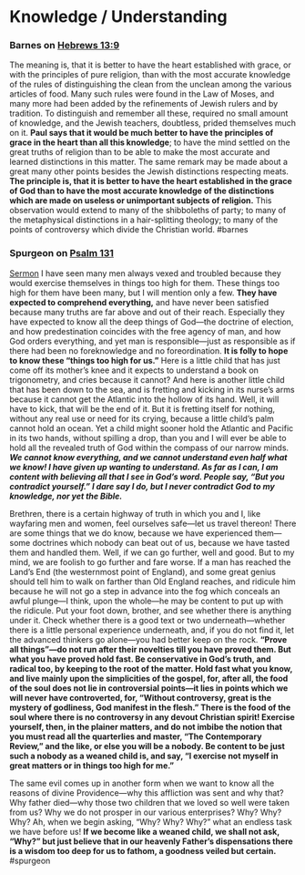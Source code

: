 # Knowledge / Understanding

### Barnes on [Hebrews 13:9](Hebrews13#v.9)
The meaning is, that it is better to have the heart established with grace, or with the principles of pure religion, than with the most accurate knowledge of the rules of distinguishing the clean from the unclean among the various articles of food. Many such rules were found in the Law of Moses, and many more had been added by the refinements of Jewish rulers and by tradition. To distinguish and remember all these, required no small amount of knowledge, and the Jewish teachers, doubtless, prided themselves much on it. **Paul says that it would be much better to have the principles of grace in the heart than all this knowledge**; to have the mind settled on the great truths of religion than to be able to make the most accurate and learned distinctions in this matter. The same remark may be made about a great many other points besides the Jewish distinctions respecting meats. **The principle is, that it is better to have the heart established in the grace of God than to have the most accurate knowledge of the distinctions which are made on useless or unimportant subjects of religion.** This observation would extend to many of the shibboleths of party; to many of the metaphysical distinctions in a hair-splitting theology; to many of the points of controversy which divide the Christian world.
#barnes 

### Spurgeon on [Psalm 131](Psalm131.md)
[Sermon](https://www.spurgeongems.org/sermon/chs1210.pdf)
I have seen many men always vexed and troubled because they would exercise themselves in things too high for them. These things too high for them have been many, but I will mention only a few. **They have expected to comprehend everything,** and have never been satisfied because many truths are far above and out of their reach. Especially they have expected to know all the deep things of God—the doctrine of election, and how predestination coincides with the free agency of man, and how God orders everything, and yet man is responsible—just as responsible as if there had been no foreknowledge and no foreordination. **It is folly to hope to know these “things too high for us.”** Here is a little child that has just come off its mother’s knee and it expects to understand a book on trigonometry, and cries because it cannot? And here is another little child that has been down to the sea, and is fretting and kicking in its nurse’s arms because it cannot get the Atlantic into the hollow of its hand. Well, it will have to kick, that will be the end of it. But it is fretting itself for nothing, without any real use or need for its crying, because a little child’s palm cannot hold an ocean. Yet a child might sooner hold the Atlantic and Pacific in its two hands, without spilling a drop, than you and I will ever be able to hold all the revealed truth of God within the compass of our narrow minds. ***We cannot know everything, and we cannot understand even half what we know! I have given up wanting to understand. As far as I can, I am content with believing all that I see in God’s word. People say, “But you contradict yourself.” I dare say I do, but I never contradict God to my knowledge, nor yet the Bible.***

Brethren, there is a certain highway of truth in which you and I, like wayfaring men and women, feel ourselves safe—let us travel thereon! There are some things that we do know, because we have experienced them—some doctrines which nobody can beat out of us, because we have tasted them and handled them. Well, if we can go further, well and good. But to my mind, we are foolish to go further and fare worse. If a man has reached the Land’s End (the westernmost point of England), and some great genius should tell him to walk on farther than Old England reaches, and ridicule him because he will not go a step in advance into the fog which conceals an awful plunge—I think, upon the whole—he may be content to put up with the ridicule. Put your foot down, brother, and see whether there is anything under it. Check whether there is a good text or two underneath—whether there is a little personal experience underneath, and, if you do not find it, let the advanced thinkers go alone—you had better keep on the rock. **“Prove all things”—do not run after their novelties till you have proved them. But what you have proved hold fast. Be conservative in God’s truth, and radical too, by keeping to the root of the matter. Hold fast what you know, and live mainly upon the simplicities of the gospel, for, after all, the food of the soul does not lie in controversial points—it lies in points which we will never have controverted, for, “Without controversy, great is the mystery of godliness, God manifest in the flesh.” There is the food of the soul where there is no controversy in any devout Christian spirit! Exercise yourself, then, in the plainer matters, and do not imbibe the notion that you must read all the quarterlies and master, “The Contemporary Review,” and the like, or else you will be a nobody. Be content to be just such a nobody as a weaned child is, and say, “I exercise not myself in great matters or in things too high for me.”**

The same evil comes up in another form when we want to know all the reasons of divine Providence—why this affliction was sent and why that? Why father died—why those two children that we loved so well were taken from us? Why we do not prosper in our various enterprises? Why? Why? Why? Ah, when we begin asking, “Why? Why? Why?” what an endless task we have before us! **If we become like a weaned child, we shall not ask, “Why?” but just believe that in our heavenly Father’s dispensations there is a wisdom too deep for us to fathom, a goodness veiled but certain.**
#spurgeon 

